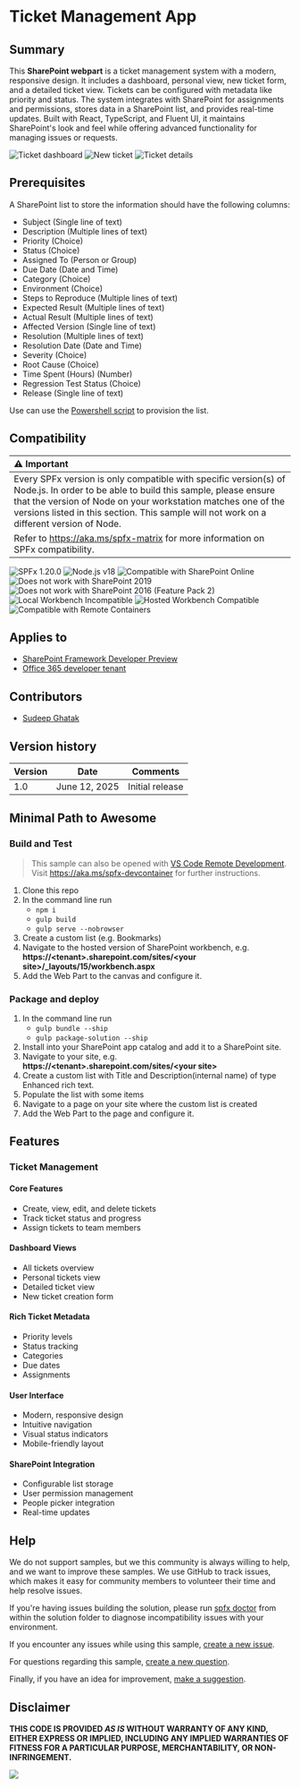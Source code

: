 # Ticket Management App

## Summary

This **SharePoint webpart** is a ticket management system with a modern, responsive design. It includes a dashboard, personal view, new ticket form, and a detailed ticket view. Tickets can be configured with metadata like priority and status. The system integrates with SharePoint for assignments and permissions, stores data in a SharePoint list, and provides real-time updates. Built with React, TypeScript, and Fluent UI, it maintains SharePoint's look and feel while offering advanced functionality for managing issues or requests.

![Ticket dashboard](./assets/ticket%20dashboard.png)  ![New ticket](./assets/new%20ticket.png)
![Ticket details](./assets/ticket%20details.png)

## Prerequisites

A SharePoint list to store the information should have the following columns:

 - Subject (Single line of text)
 - Description (Multiple lines of text)
 - Priority (Choice)
 - Status (Choice)
 - Assigned To (Person or Group)
 - Due Date (Date and Time)
 - Category (Choice)
 - Environment (Choice)
 - Steps to Reproduce (Multiple lines of text)
 - Expected Result (Multiple lines of text)
 - Actual Result (Multiple lines of text)
 - Affected Version (Single line of text)
 - Resolution (Multiple lines of text)
 - Resolution Date (Date and Time)
 - Severity (Choice)
 - Root Cause (Choice)
 - Time Spent (Hours) (Number)
 - Regression Test Status (Choice)
 - Release (Single line of text)

 Use can use the [Powershell script](./script/ProvisionTicketList.ps1) to provision the list.

## Compatibility

| :warning: Important          |
|:---------------------------|
| Every SPFx version is only compatible with specific version(s) of Node.js. In order to be able to build this sample, please ensure that the version of Node on your workstation matches one of the versions listed in this section. This sample will not work on a different version of Node.|
|Refer to <https://aka.ms/spfx-matrix> for more information on SPFx compatibility.   |

![SPFx 1.20.0](https://img.shields.io/badge/SPFx-1.20.0-green.svg)
![Node.js v18](https://img.shields.io/badge/Node.js-v18-green.svg)
![Compatible with SharePoint Online](https://img.shields.io/badge/SharePoint%20Online-Compatible-green.svg)
![Does not work with SharePoint 2019](https://img.shields.io/badge/SharePoint%20Server%202019-Incompatible-red.svg "SharePoint Server 2019 requires SPFx 1.4.1 or lower")
![Does not work with SharePoint 2016 (Feature Pack 2)](https://img.shields.io/badge/SharePoint%20Server%202016%20(Feature%20Pack%202)-Incompatible-red.svg "SharePoint Server 2016 Feature Pack 2 requires SPFx 1.1")
![Local Workbench Incompatible](https://img.shields.io/badge/Local%20Workbench-Incompatible-red.svg)
![Hosted Workbench Compatible](https://img.shields.io/badge/Hosted%20Workbench-Compatible-green.svg)
![Compatible with Remote Containers](https://img.shields.io/badge/Remote%20Containers-Compatible-green.svg)

## Applies to

- [SharePoint Framework Developer Preview](https://learn.microsoft.com/sharepoint/dev/spfx/sharepoint-framework-overview)
- [Office 365 developer tenant](https://learn.microsoft.com/sharepoint/dev/spfx/set-up-your-developer-tenant)

## Contributors

- [Sudeep Ghatak](https://github.com/sudeepghatak)

## Version history

|Version|Date|Comments|
|-------|----|--------|
|1.0|June 12, 2025|Initial release|

## Minimal Path to Awesome

### Build and Test

> This sample can also be opened with [VS Code Remote Development](https://code.visualstudio.com/docs/remote/remote-overview). Visit <https://aka.ms/spfx-devcontainer> for further instructions.

1. Clone this repo
1. In the command line run
    - `npm i`
    - `gulp build`
    - `gulp serve --nobrowser`
1. Create a custom list (e.g. Bookmarks)
1. Navigate to the hosted version of SharePoint workbench, e.g. **https://\<tenant>.sharepoint.com/sites/\<your site>/_layouts/15/workbench.aspx**
1. Add the Web Part to the canvas and configure it.

### Package and deploy

1. In the command line run
    - `gulp bundle --ship`
    - `gulp package-solution --ship`
2. Install into your SharePoint app catalog and add it to a SharePoint site.
3. Navigate to your site, e.g. **https://\<tenant>.sharepoint.com/sites/\<your site>**
4. Create a custom list with Title and Description(internal name) of type Enhanced rich text.
5. Populate the list with some items
6. Navigate to a page on your site where the custom list is created
7. Add the Web Part to the page and configure it.

## Features

### Ticket Management

#### Core Features
- Create, view, edit, and delete tickets  
- Track ticket status and progress  
- Assign tickets to team members  

#### Dashboard Views
- All tickets overview  
- Personal tickets view  
- Detailed ticket view  
- New ticket creation form  

#### Rich Ticket Metadata
- Priority levels  
- Status tracking  
- Categories  
- Due dates  
- Assignments  

#### User Interface
- Modern, responsive design  
- Intuitive navigation  
- Visual status indicators  
- Mobile-friendly layout  

#### SharePoint Integration
- Configurable list storage  
- User permission management  
- People picker integration  
- Real-time updates  




## Help

We do not support samples, but we this community is always willing to help, and we want to improve these samples. We use GitHub to track issues, which makes it easy for  community members to volunteer their time and help resolve issues.

If you're having issues building the solution, please run [spfx doctor](https://pnp.github.io/cli-microsoft365/cmd/spfx/spfx-doctor/) from within the solution folder to diagnose incompatibility issues with your environment.

If you encounter any issues while using this sample, [create a new issue](https://github.com/pnp/sp-dev-fx-webparts/issues/new?assignees=&labels=Needs%3A+Triage+%3Amag%3A%2Ctype%3Abug-suspected%2Csample%3A%20react-sp-ticket-mgmt=bug-report.yml&sample=react-sp-ticket-mgmt&authors=@SudeepGhatakh&title=react-sp-ticket-mgmt).

For questions regarding this sample, [create a new question](https://github.com/pnp/sp-dev-fx-webparts/issues/new?assignees=&labels=Needs%3A+Triage+%3Amag%3A%2Ctype%3Aquestion%2Csample%3A%20react-sp-ticket-mgmt&template=bug-report.yml&sample=react-sp-ticket-mgmt&authors=@SudeepGhatakh&title=react-sp-ticket-mgmt).

Finally, if you have an idea for improvement, [make a suggestion](https://github.com/pnp/sp-dev-fx-webparts/issues/new?assignees=&labels=Needs%3A+Triage+%3Amag%3A%2Ctype%3Aenhancement%2Csample%3A%20react-sp-ticket-mgmt&template=bug-report.yml&sample=react-sp-ticket-mgmt&authors=@SudeepGhatakh&title=react-sp-bookmarks).

## Disclaimer

**THIS CODE IS PROVIDED *AS IS* WITHOUT WARRANTY OF ANY KIND, EITHER EXPRESS OR IMPLIED, INCLUDING ANY IMPLIED WARRANTIES OF FITNESS FOR A PARTICULAR PURPOSE, MERCHANTABILITY, OR NON-INFRINGEMENT.**

<img src="https://m365-visitor-stats.azurewebsites.net/sp-dev-fx-webparts/samples/react-sp-bookmarks" />
